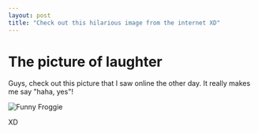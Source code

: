 ```yaml
---
layout: post
title: "Check out this hilarious image from the internet XD"
---
```

# The picture of laughter
Guys, check out this picture that I saw online the other day. It really makes me say "haha, yes"!

![Funny Froggie](/{{site.baseurl}}/assets/froggie.jpg)

XD

